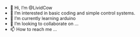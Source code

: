 - 👋 Hi, I’m @LividCow
- 👀 I’m interested in basic coding and simple control systems.
- 🌱 I’m currently learning arduino
- 💞️ I’m looking to collaborate on ...
- 📫 How to reach me ...

<!---
LividCow/LividCow is a ✨ special ✨ repository because its `README.md` (this file) appears on your GitHub profile.
You can click the Preview link to take a look at your changes.
--->
